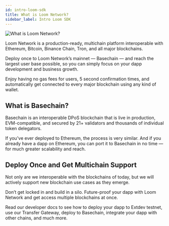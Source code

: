 ```yaml
---
id: intro-loom-sdk
title: What is Loom Network?
sidebar_label: Intro Loom SDK
---
```


![What is Loom Network?](/developers/img/what-is-loom.png)

Loom Network is a production-ready, multichain platform interoperable with Ethereum, Bitcoin, Binance Chain, Tron, and all major blockchains.

Deploy once to Loom Network’s mainnet — Basechain — and reach the largest user base possible, so you can simply focus on your dapp development and business growth.

Enjoy having no gas fees for users, 5 second confirmation times, and automatically get connected to every major blockchain using any kind of wallet.

## What is Basechain?

Basechain is an interoperable DPoS blockchain that is live in production, EVM-compatible, and secured by 21+ validators and thousands of individual token delegators.

If you've ever deployed to Ethereum, the process is very similar. And if you already have a dapp on Ethereum, you can port it to Basechain in no time — for much greater scalability and reach.

## Deploy Once and Get Multichain Support

Not only are we interoperable with the blockchains of today, but we will actively support new blockchain use cases as they emerge. 

Don’t get locked in and build in a silo. Future-proof your dapp with Loom Network and get access multiple blockchains at once.

Read our developer docs to see how to deploy your dapp to Extdev testnet, use our Transfer Gateway, deploy to Basechain, integrate your dapp with other chains, and much more.